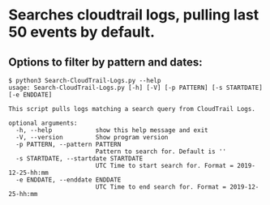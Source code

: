 # Searches cloudtrail logs, pulling last 50 events by default.
## Options to filter by pattern and dates:

```
$ python3 Search-CloudTrail-Logs.py --help
usage: Search-CloudTrail-Logs.py [-h] [-V] [-p PATTERN] [-s STARTDATE] [-e ENDDATE]

This script pulls logs matching a search query from CloudTrail Logs.

optional arguments:
  -h, --help            show this help message and exit
  -V, --version         Show program version
  -p PATTERN, --pattern PATTERN
                        Pattern to search for. Default is ''
  -s STARTDATE, --startdate STARTDATE
                        UTC Time to start search for. Format = 2019-12-25-hh:mm
  -e ENDDATE, --enddate ENDDATE
                        UTC Time to end search for. Format = 2019-12-25-hh:mm

```

